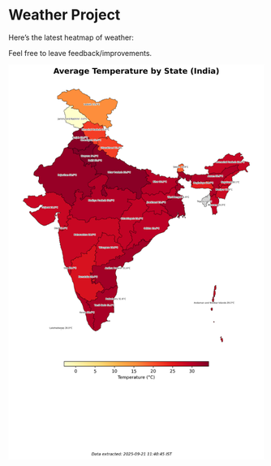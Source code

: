 # Weather Project

Here’s the latest heatmap of weather:

Feel free to leave feedback/improvements.

![India Heatmap](docs/assets/india_heatmap.png?v=CF96E7)
